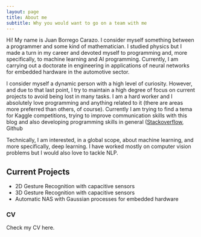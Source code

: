 ```yaml
---
layout: page
title: About me
subtitle: Why you would want to go on a team with me
---
```


Hi! My name is Juan Borrego Carazo. I consider myself something between a programmer and some kind of mathematician. I studied physics but I made a turn in my career and
devoted myself to programming and, more specifically, to machine learning and AI programming. Currently, I am carrying out a doctorate in engineering in applications of neural networks
for embedded hardware in the automotive sector. 

I consider myself a dynamic person with a high level of curiosity. However, and due to that last point, I try to maintain a high degree of focus on current projects to avoid being lost in many tasks. I am a hard worker and I absolutely love programming and anything related to it (there are areas more preferred than others, of course). Currently I am trying to find a tema for Kaggle competitions, trying to improve communication skills with this blog and also developing  programming skills in general ([Stackoverflow](https://stackoverflow.com/users/9875707/bcjuan), Github

Technically, I am interested, in a global scope, about machine learning, and more specifically, deep learning. I have worked mostly on computer vision problems but I would also love to tackle NLP.

## Current Projects

+ 2D Gesture Recognition with capacitive sensors
+ 3D Gesture Recognition with capacitive sensors
+ Automatic NAS with Gaussian processes for embedded hardware

### CV

Check my CV here.
